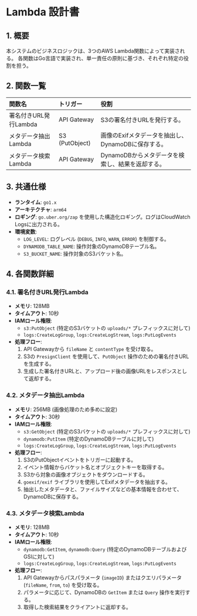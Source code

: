 # Lambda 設計書

## 1. 概要

本システムのビジネスロジックは、3つのAWS Lambda関数によって実装される。
各関数はGo言語で実装され、単一責任の原則に基づき、それぞれ特定の役割を担う。

## 2. 関数一覧

| 関数名 | トリガー | 役割 |
|:---|:---|:---|
| 署名付きURL発行Lambda | API Gateway | S3の署名付きURLを発行する。 |
| メタデータ抽出Lambda | S3 (PutObject) | 画像のExifメタデータを抽出し、DynamoDBに保存する。 |
| メタデータ検索Lambda | API Gateway | DynamoDBからメタデータを検索し、結果を返却する。 |

## 3. 共通仕様

- **ランタイム**: `go1.x`
- **アーキテクチャ**: `arm64`
- **ロギング**: `go.uber.org/zap` を使用した構造化ロギング。ログはCloudWatch Logsに出力される。
- **環境変数**:
    - `LOG_LEVEL`: ログレベル (`DEBUG`, `INFO`, `WARN`, `ERROR`) を制御する。
    - `DYNAMODB_TABLE_NAME`: 操作対象のDynamoDBテーブル名。
    - `S3_BUCKET_NAME`: 操作対象のS3バケット名。

## 4. 各関数詳細

### 4.1. 署名付きURL発行Lambda

- **メモリ**: 128MB
- **タイムアウト**: 10秒
- **IAMロール権限**:
    - `s3:PutObject` (特定のS3バケットの `uploads/*` プレフィックスに対して)
    - `logs:CreateLogGroup`, `logs:CreateLogStream`, `logs:PutLogEvents`
- **処理フロー**:
    1. API Gatewayから `fileName` と `contentType` を受け取る。
    2. S3の `PresignClient` を使用して、`PutObject` 操作のための署名付きURLを生成する。
    3. 生成した署名付きURLと、アップロード後の画像URLをレスポンスとして返却する。

### 4.2. メタデータ抽出Lambda

- **メモリ**: 256MB (画像処理のため多めに設定)
- **タイムアウト**: 30秒
- **IAMロール権限**:
    - `s3:GetObject` (特定のS3バケットの `uploads/*` プレフィックスに対して)
    - `dynamodb:PutItem` (特定のDynamoDBテーブルに対して)
    - `logs:CreateLogGroup`, `logs:CreateLogStream`, `logs:PutLogEvents`
- **処理フロー**:
    1. S3のPutObjectイベントをトリガーに起動する。
    2. イベント情報からバケット名とオブジェクトキーを取得する。
    3. S3から対象の画像オブジェクトをダウンロードする。
    4. `goexif/exif` ライブラリを使用してExifメタデータを抽出する。
    5. 抽出したメタデータと、ファイルサイズなどの基本情報を合わせて、DynamoDBに保存する。

### 4.3. メタデータ検索Lambda

- **メモリ**: 128MB
- **タイムアウト**: 10秒
- **IAMロール権限**:
    - `dynamodb:GetItem`, `dynamodb:Query` (特定のDynamoDBテーブルおよびGSIに対して)
    - `logs:CreateLogGroup`, `logs:CreateLogStream`, `logs:PutLogEvents`
- **処理フロー**:
    1. API Gatewayからパスパラメータ (`imageID`) またはクエリパラメータ (`fileName`, `from`, `to`) を受け取る。
    2. パラメータに応じて、DynamoDBの `GetItem` または `Query` 操作を実行する。
    3. 取得した検索結果をクライアントに返却する。